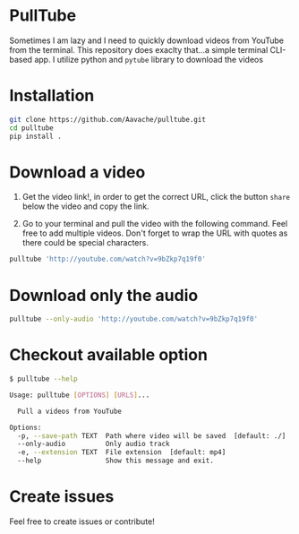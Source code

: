 # PullTube
Sometimes I am lazy and I need to quickly download videos from YouTube from the terminal. This repository does exaclty that...a simple
terminal CLI-based app. I utilize python and `pytube` library to download the videos

# Installation

```sh
git clone https://github.com/Aavache/pulltube.git
cd pulltube
pip install .
```

# Download a video

1. Get the video link!, in order to get the correct URL, click the button `share` below the video and copy the link.

2. Go to your terminal and pull the video with the following command. Feel free to add multiple videos. Don't forget to wrap the URL with quotes as there could be special characters.

```sh
pulltube 'http://youtube.com/watch?v=9bZkp7q19f0'
```

# Download only the audio
```sh
pulltube --only-audio 'http://youtube.com/watch?v=9bZkp7q19f0'
```

# Checkout available option

```sh
$ pulltube --help

Usage: pulltube [OPTIONS] [URLS]...

  Pull a videos from YouTube

Options:
  -p, --save-path TEXT  Path where video will be saved  [default: ./]
  --only-audio          Only audio track
  -e, --extension TEXT  File extension  [default: mp4]
  --help                Show this message and exit.
```

# Create issues
Feel free to create issues or contribute!
